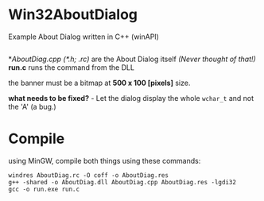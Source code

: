 # Win32AboutDialog
Example About Dialog written in C++ (winAPI) 

<image href="photos/screenshot.png">

**AboutDiag.cpp (*.h; *.rc)** are the About Dialog itself *(Never thought of that!)*
**run.c** runs the command from the DLL

the banner must be a bitmap at **500 x 100 [pixels]** size.

**what needs to be fixed?** - Let the dialog display the whole `wchar_t` and not the 'A' (a bug.) 

# Compile
using MinGW, compile both things using these commands:

```batch
windres AboutDiag.rc -O coff -o AboutDiag.res
g++ -shared -o AboutDiag.dll AboutDiag.cpp AboutDiag.res -lgdi32
gcc -o run.exe run.c 
```

